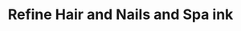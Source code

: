 ---
title: "Refine Hair and Nails and Spa ink"
url: /bronx/refine-hair-and-nails-and-spa-ink/
shop: hairdresser
---